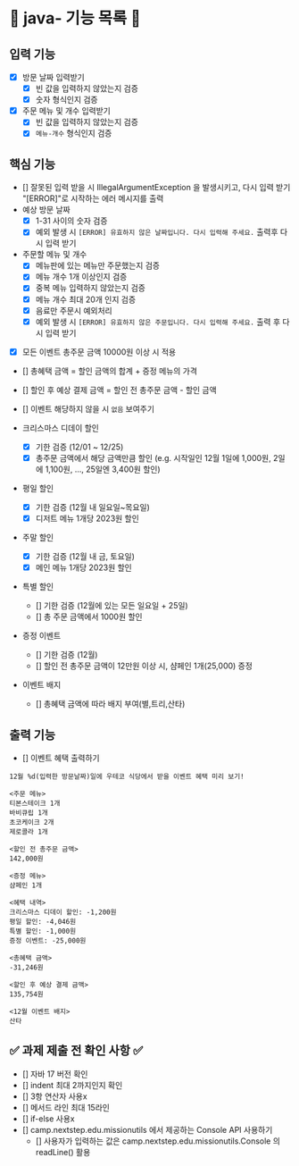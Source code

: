 # 📝 java- 기능 목록 📝

## 입력 기능

- [x] 방문 날짜 입력받기
    - [x] 빈 값을 입력하지 않았는지 검증
    - [x] 숫자 형식인지 검증
- [x] 주문 메뉴 및 개수 입력받기
    - [x] 빈 값을 입력하지 않았는지 검증
    - [x] `메뉴-개수` 형식인지 검증

## 핵심 기능

- [] 잘못된 입력 받을 시 IllegalArgumentException 을 발생시키고, 다시 입력 받기
  "[ERROR]"로 시작하는 에러 메시지를 출력
- 예상 방문 날짜
    - [x] 1-31 사이의 숫자 검증
    - [x] 예외 발생 시 `[ERROR] 유효하지 않은 날짜입니다. 다시 입력해 주세요.` 출력후 다시 입력 받기
- 주문할 메뉴 및 개수
    - [x] 메뉴판에 있는 메뉴만 주문했는지 검증
    - [x] 메뉴 개수 1개 이상인지 검증
    - [x] 중복 메뉴 입력하지 않았는지 검증
    - [x] 메뉴 개수 최대 20개 인지 검증
    - [x] 음료만 주문시 예외처리
    - [x] 예외 발생 시 `[ERROR] 유효하지 않은 주문입니다. 다시 입력해 주세요.` 출력 후 다시 입력 받기
- [x] 모든 이벤트 총주문 금액 10000원 이상 시 적용
- [] 총혜택 금액 = 할인 금액의 합계 + 증정 메뉴의 가격
- [] 할인 후 예상 결제 금액 = 할인 전 총주문 금액 - 할인 금액
- [] 이벤트 해당하지 않을 시 `없음` 보여주기

- 크리스마스 디데이 할인
    - [x] 기한 검증 (12/01 ~ 12/25)
    - [x] 총주문 금액에서 해당 금액만큼 할인 (e.g. 시작일인 12월 1일에 1,000원, 2일에 1,100원, ..., 25일엔 3,400원 할인)

- 평일 할인
    - [x] 기한 검증 (12월 내 일요일~목요일)
    - [x] 디저트 메뉴 1개당 2023원 할인

- 주말 할인
    - [x] 기한 검증 (12월 내 금, 토요일)
    - [x] 메인 메뉴 1개당 2023원 할인

- 특별 할인
    - [] 기한 검증 (12월에 있는 모든 일요일 + 25일)
    - [] 총 주문 금액에서 1000원 할인

- 증정 이벤트
    - [] 기한 검증 (12월)
    - [] 할인 전 총주문 금액이 12만원 이상 시, 샴페인 1개(25,000) 증정

- 이벤트 배지
    - [] 총혜택 금액에 따라 배지 부여(별,트리,산타)

## 출력 기능

- [] 이벤트 혜택 출력하기

```
12월 %d(입력한 방문날짜)일에 우테코 식당에서 받을 이벤트 혜택 미리 보기!
 
<주문 메뉴>
티본스테이크 1개
바비큐립 1개
초코케이크 2개
제로콜라 1개
 
<할인 전 총주문 금액>
142,000원
 
<증정 메뉴>
샴페인 1개
 
<혜택 내역>
크리스마스 디데이 할인: -1,200원
평일 할인: -4,046원
특별 할인: -1,000원
증정 이벤트: -25,000원
 
<총혜택 금액>
-31,246원
 
<할인 후 예상 결제 금액>
135,754원
 
<12월 이벤트 배지>
산타
```

## ✅ 과제 제출 전 확인 사항 ✅

- [] 자바 17 버전 확인
- [] indent 최대 2까지인지 확인
- [] 3항 연산자 사용x
- [] 메서드 라인 최대 15라인
- [] if-else 사용x
- [] camp.nextstep.edu.missionutils 에서 제공하는 Console API 사용하기
    - [] 사용자가 입력하는 값은 camp.nextstep.edu.missionutils.Console 의 readLine() 활용
